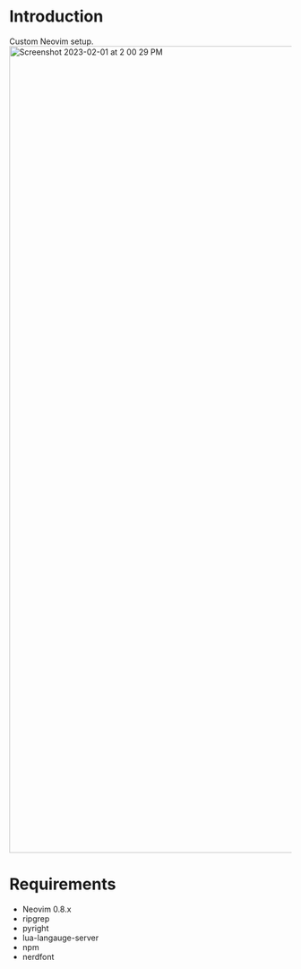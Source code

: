 # Introduction
Custom Neovim setup.
<img width="1440" alt="Screenshot 2023-02-01 at 2 00 29 PM" src="https://user-images.githubusercontent.com/118218097/216184408-4e7eccd8-c5e4-447c-b82a-8990475f4177.png">


# Requirements
- Neovim 0.8.x
- ripgrep
- pyright
- lua-langauge-server
- npm
- nerdfont
